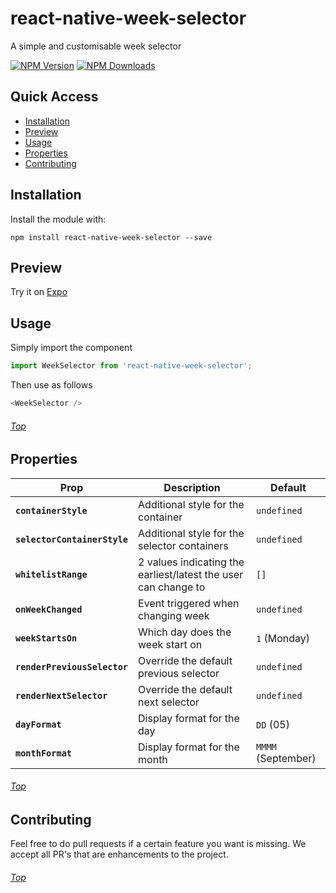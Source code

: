 # react-native-week-selector

A simple and customisable week selector

[![NPM Version](https://img.shields.io/npm/v/react-native-week-selector.svg?style=flat)](https://www.npmjs.com/package/react-native-week-selector)
[![NPM Downloads](https://img.shields.io/npm/dm/react-native-week-selector.svg?style=flat)](https://www.npmjs.com/package/react-native-week-selector)

<a name='top'/>

## Quick Access
* <a href='#install'>Installation</a>
* <a href='#preview'>Preview</a>
* <a href='#usage'>Usage</a>
* <a href='#properties'>Properties</a>
* <a href='#contributing'>Contributing</a>

## <a name='install'>Installation</a>
Install the module with:


```
npm install react-native-week-selector --save
```

## <a name='preview'>Preview</a>

Try it on [Expo](https://snack.expo.io/@johan-dev/react-native-week-selector)
<!-- 

![](https://github.com/Johan-dutoit/react-native-week-selector/blob/master/preview.gif) -->

## <a name='usage'>Usage</a>
Simply import the component 

```js
import WeekSelector from 'react-native-week-selector';
```

Then use as follows
```js
<WeekSelector />
```


###### <a href='#top'>Top</a>

## <a name='properties'>Properties</a>

| Prop | Description | Default |
|---|---|---|
|**`containerStyle`**|Additional style for the container|`undefined`|
|**`selectorContainerStyle`**|Additional style for the selector containers|`undefined`|
|**`whitelistRange`**|2 values indicating the earliest/latest the user can change to|`[]`|
|**`onWeekChanged`**|Event triggered when changing week|`undefined`|
|**`weekStartsOn`**|Which day does the week start on|`1` (Monday)|
|**`renderPreviousSelector`**|Override the default previous selector|`undefined`|
|**`renderNextSelector`**|Override the default next selector|`undefined`|
|**`dayFormat`**|Display format for the day|`DD` (05)|
|**`monthFormat`**|Display format for the month|`MMMM` (September)|


<!-- |**`onPreviousPress`**|Event triggered when pressing the left selector|`undefined`|
|**`onNextPress`**|Event triggered when pressing the right selector|`undefined`| -->

###### <a href='#top'>Top</a>

## <a name='#Contributing'>Contributing</a>
Feel free to do pull requests if a certain feature you want is missing.  We accept all PR's that are enhancements to the project.

###### <a href='#top'>Top</a>
